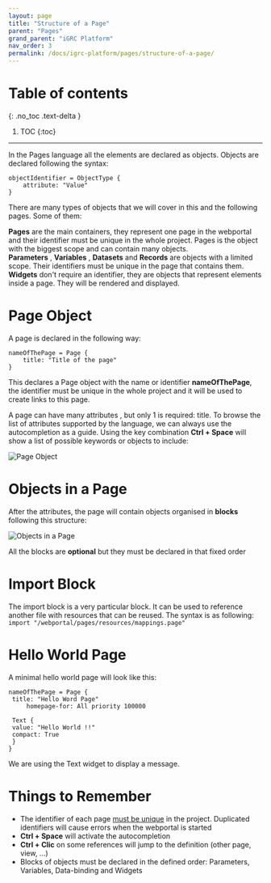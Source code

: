 ```yaml
---
layout: page
title: "Structure of a Page"
parent: "Pages"
grand_parent: "iGRC Platform"
nav_order: 3
permalink: /docs/igrc-platform/pages/structure-of-a-page/
---
```


# Table of contents
{: .no_toc .text-delta }

1. TOC
{:toc}
---

In the Pages language all the elements are declared as objects. Objects are declared following the syntax:   

```
objectIdentifier = ObjectType {
    attribute: "Value"
}
```

There are many types of objects that we will cover in this and the following pages. Some of them:   

**Pages** are the main containers, they represent one page in the webportal and their identifier must be unique in the whole project. Pages is the object with the biggest scope and can contain many objects.   
**Parameters** , **Variables** , **Datasets** and **Records** are objects with a limited scope. Their identifiers must be unique in the page that contains them.   
**Widgets** don't require an identifier, they are objects that represent elements inside a page. They will be rendered and displayed.   

# Page Object

A page is declared in the following way:   

```
nameOfThePage = Page {
    title: "Title of the page"
}
```

This declares a Page object with the name or identifier **nameOfThePage**, the identifier must be unique in the whole project and it will be used to create links to this page.   

A page can have many attributes , but only 1 is required: title. To browse the list of attributes supported by the language, we can always use the autocompletion as a guide. Using the key combination **Ctrl + Space**  will show a list of possible keywords or objects to include:   

![Page Object](igrc-platform/pages/images/0301.png "Page Object")   

# Objects in a Page

After the attributes, the page will contain objects organised in **blocks** following this structure:   

![Objects in a Page](igrc-platform/pages/images/0302.png "Objects in a Page")   

All the blocks are **optional**  but they must be declared in that fixed order

# Import Block

The import block is a very particular block. It can be used to reference another file with resources that can be reused. The syntax is as following:   
`import "/webportal/pages/resources/mappings.page"`

# Hello World Page

A minimal hello world page will look like this:   

```
nameOfThePage = Page {
 title: "Hello Word Page"
     homepage-for: All priority 100000

 Text {
 value: "Hello World !!"
 compact: True
 }
}
```

We are using the Text widget to display a message.

# Things to Remember

- The identifier of each page <u>must be unique</u> in the project. Duplicated identifiers will cause errors when the webportal is started
- **Ctrl + Space** will activate the autocompletion
- **Ctrl + Clic** on some references will jump to the definition (other page, view, ...)
- Blocks of objects must be declared in the defined order: Parameters, Variables, Data-binding and Widgets

